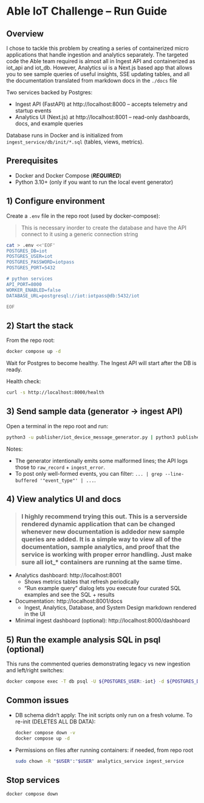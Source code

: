 # Able IoT Challenge – Run Guide

## Overview
I chose to tackle this problem by creating a series of containerized micro applications that handle ingestion and analytics separately. The targeted code the Able team required is almost all in Ingest API and containerized as iot_api and iot_db. However, Analytics ui is a Next.js based app that allows you to see sample queries of useful insights, SSE updating tables, and all the documentation translated from markdown docs in the ```./docs``` file

Two services backed by Postgres:
- Ingest API (FastAPI) at http://localhost:8000 – accepts telemetry and startup events
- Analytics UI (Next.js) at http://localhost:8001 – read-only dashboards, docs, and example queries

Database runs in Docker and is initialized from `ingest_service/db/init/*.sql` (tables, views, metrics).

## Prerequisites
- Docker and Docker Compose (***REQUIRED***)
- Python 3.10+ (only if you want to run the local event generator)

## 1) Configure environment
Create a `.env` file in the repo root (used by docker-compose):

  > This is necessary inorder to create the database and have the API connect to it using a generic connection string 

```bash
cat > .env <<'EOF'
POSTGRES_DB=iot
POSTGRES_USER=iot
POSTGRES_PASSWORD=iotpass
POSTGRES_PORT=5432

# python services
API_PORT=8000
WORKER_ENABLED=false   
DATABASE_URL=postgresql://iot:iotpass@db:5432/iot 

EOF
```

## 2) Start the stack
From the repo root:

```bash
docker compose up -d
```

Wait for Postgres to become healthy. The Ingest API will start after the DB is ready.

Health check:
```bash
curl -s http://localhost:8000/health
```

## 3) Send sample data (generator → ingest API)
Open a terminal in the repo root and run:

```bash
python3 -u publisher/iot_device_message_generator.py | python3 publisher/pipe_to_api.py --url http://localhost:8000/ingest --batch 1 --verbose
```

Notes:
- The generator intentionally emits some malformed lines; the API logs those to `raw_record` + `ingest_error`.
- To post only well-formed events, you can filter: `... | grep --line-buffered '"event_type"' | ...`.

## 4) View analytics UI and docs
> ### I highly recommend trying this out. This is a serverside rendered dynamic application that can be changed whenever new documentation is addedor new sample queries are added. It is a simple way to view all of the documentation, sample analytics, and proof that the service is working with proper error handling. Just make sure all iot_* containers are running at the same time.

- Analytics dashboard: http://localhost:8001
  - Shows metrics tables that refresh periodically
  - “Run example query” dialog lets you execute four curated SQL examples and see the SQL + results
- Documentation: http://localhost:8001/docs
  - Ingest, Analytics, Database, and System Design markdown rendered in the UI
- Minimal ingest dashboard (optional): http://localhost:8000/dashboard

## 5) Run the example analysis SQL in psql (optional)
This runs the commented queries demonstrating legacy vs new ingestion and left/right switches:

```bash
docker compose exec -T db psql -U ${POSTGRES_USER:-iot} -d ${POSTGRES_DB:-iot} -f ingest_service/db/queries/analysis_examples.sql
```

## Common issues
- DB schema didn’t apply: The init scripts only run on a fresh volume. To re-init (DELETES ALL DB DATA):
  ```bash
  docker compose down -v
  docker compose up -d
  ```
- Permissions on files after running containers: if needed, from repo root
  ```bash
  sudo chown -R "$USER":"$USER" analytics_service ingest_service
  ```

## Stop services
```bash
docker compose down
```

